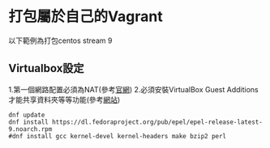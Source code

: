 # 打包屬於自己的Vagrant

以下範例為打包centos stream 9

## Virtualbox設定

1.第一個網路配置必須為NAT(參考<a href="https://developer.hashicorp.com/vagrant/docs/providers/virtualbox/boxes">官網</a>)
2.必須安裝VirtualBox Guest Additions才能共享資料夾等等功能(參考<a href="https://www.tonystechanditblog.com/2021/04/virtualbox-guest-additions-centos.html">網站</a>)
```
dnf update
dnf install https://dl.fedoraproject.org/pub/epel/epel-release-latest-9.noarch.rpm
#dnf install gcc kernel-devel kernel-headers make bzip2 perl
```

